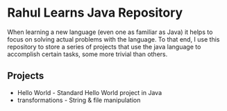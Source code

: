 # Rahul Learns Java Repository

When learning a new language (even one as familiar as Java) it helps to focus on solving actual problems with the language. To that end, I use this repository to store a series of projects that use the java language to accomplish certain tasks, some more trivial than others. 

## Projects
  - Hello World - Standard Hello World project in Java
  - transformations - String & file manipulation
